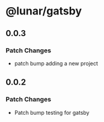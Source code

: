 # @lunar/gatsby

## 0.0.3

### Patch Changes

-   patch bump adding a new project

## 0.0.2

### Patch Changes

-   Patch bump testing for gatsby

